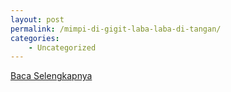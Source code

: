 ```yaml
---
layout: post
permalink: /mimpi-di-gigit-laba-laba-di-tangan/
categories:
    - Uncategorized
---
```


[Baca Selengkapnya](/07)